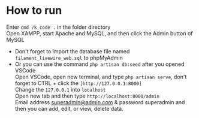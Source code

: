 # How to run
Enter ```cmd /k code .``` in the folder directory<br>
Open XAMPP, start Apache and MySQL, and then click the Admin button of MySQL<br>
- Don't forget to import the database file named ```filament_livewire_web.sql``` to phpMyAdmin<br>
- Or you can use the command ```php artisan db:seed``` after you opened VSCode<br>
Open VSCode, open new terminal, and type ```php artisan serve```, don't forget to CTRL + click the ```[http://127.0.0.1:8000]```<br>
Change the ```127.0.0.1``` into ```localhost```<br>
Open new tab and then type ```http://localhost:8000/admin```<br>
Email address superadmin@admin.com & password superadmin and then you can add, edit, or view, delete data.
